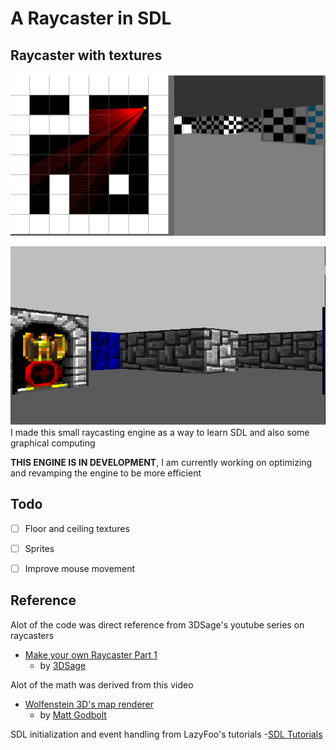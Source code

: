# A Raycaster in SDL

## Raycaster with textures

 ![Sample Image](images/raycaster_new.PNG)

 ![Fullscreen with Textures](images/wolfenstein.PNG)
   I made this small raycasting engine as a way to learn SDL and also some graphical computing

   **THIS ENGINE IS IN DEVELOPMENT**, 
   I am currently working on optimizing and revamping the engine to be more efficient



## Todo
   - [ ] Floor and ceiling textures
   - [ ] Sprites
   - [ ] Improve mouse movement


## Reference
Alot of the code was direct reference from 3DSage's youtube series on raycasters
 - [Make your own Raycaster Part 1](https://www.youtube.com/watch?v=gYRrGTC7GtA)
    - by [3DSage](https://www.youtube.com/c/3DSage)

Alot of the math was derived from this video
 - [Wolfenstein 3D's map renderer](https://www.youtube.com/watch?v=eOCQfxRQ2pY&list=WL&index=124)
    - by [Matt Godbolt](https://www.youtube.com/c/MattGodbolt)

SDL initialization and event handling from LazyFoo's tutorials
   -[SDL Tutorials](https://lazyfoo.net/tutorials/SDL/)


